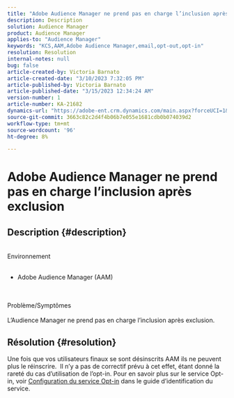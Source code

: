 ```yaml
---
title: "Adobe Audience Manager ne prend pas en charge l’inclusion après exclusion"
description: Description
solution: Audience Manager
product: Audience Manager
applies-to: "Audience Manager"
keywords: "KCS,AAM,Adobe Audience Manager,email,opt-out,opt-in"
resolution: Resolution
internal-notes: null
bug: false
article-created-by: Victoria Barnato
article-created-date: "3/10/2023 7:32:05 PM"
article-published-by: Victoria Barnato
article-published-date: "3/15/2023 12:34:24 AM"
version-number: 1
article-number: KA-21682
dynamics-url: "https://adobe-ent.crm.dynamics.com/main.aspx?forceUCI=1&pagetype=entityrecord&etn=knowledgearticle&id=98eb3a3a-7abf-ed11-83ff-6045bd006b3d"
source-git-commit: 3663c82c2d4f4b06b7e055e1681cdb0b074039d2
workflow-type: tm+mt
source-wordcount: '96'
ht-degree: 8%

---
```


# Adobe Audience Manager ne prend pas en charge l’inclusion après exclusion

## Description {#description}

<br>Environnement<br><br>
- Adobe Audience Manager (AAM)

<br><br>Problème/Symptômes<br><br>
L’Audience Manager ne prend pas en charge l’inclusion après exclusion.


## Résolution {#resolution}


Une fois que vos utilisateurs finaux se sont désinscrits AAM ils ne peuvent plus le réinscrire.  Il n’y a pas de correctif prévu à cet effet, étant donné la rareté du cas d’utilisation de l’opt-in. Pour en savoir plus sur le service Opt-in, voir [Configuration du service Opt-in](https://experienceleague.adobe.com/docs/id-service/using/implementation/opt-in-service/getting-started.html) dans le guide d’identification du service.
